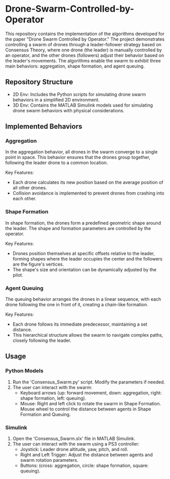 # Drone-Swarm-Controlled-by-Operator

This repository contains the implementation of the algorithms developed for the paper "Drone Swarm Controlled by Operator." The project demonstrates controlling a swarm of drones through a leader-follower strategy based on Consensus Theory, where one drone (the leader) is manually controlled by an operator, and the other drones (followers) adjust their behavior based on the leader's movements. The algorithms enable the swarm to exhibit three main behaviors: aggregation, shape formation, and agent queuing.

## Repository Structure
* 2D Env: Includes the Python scripts for simulating drone swarm behaviors in a simplified 2D environment.
* 3D Env: Contains the MATLAB Simulink models used for simulating drone swarm behaviors with physical considerations.

## Implemented Behaviors

### Aggregation
In the aggregation behavior, all drones in the swarm converge to a single point in space. This behavior ensures that the drones group together, following the leader drone to a common location.

Key Features:
* Each drone calculates its new position based on the average position of all other drones.
* Collision avoidance is implemented to prevent drones from crashing into each other.

### Shape Formation
In shape formation, the drones form a predefined geometric shape around the leader. The shape and formation parameters are controlled by the operator.

Key Features:
* Drones position themselves at specific offsets relative to the leader, forming shapes where the leader occupies the center and the followers are the figure's vertices.
* The shape's size and orientation can be dynamically adjusted by the pilot.

### Agent Queuing
The queuing behavior arranges the drones in a linear sequence, with each drone following the one in front of it, creating a chain-like formation.

Key Features:
* Each drone follows its immediate predecessor, maintaining a set distance.
* This hierarchical structure allows the swarm to navigate complex paths, closely following the leader.

## Usage
### Python Models
1. Run the 'Consensus_Swarm.py' script. Modify the parameters if needed.
2. The user can interact with the swarm:
    * Keyboard arrows (up: forward movement, down: aggregation, right: shape formation, left: queuing).
    * Mouse: Right and left click to rotate the swarm in Shape Formation. Mouse wheel to control the distance between agents in Shape Formation and Queuing.
### Simulink
1. Open the 'Consensus_Swarm.slx' file in MATLAB Simulink.
2. The user can interact with the swarm using a PS3 controller:
    * Joystick: Leader drone altitude, yaw, pitch, and roll.
    * Right and Left Trigger: Adjust the distance between agents and swarm rotation parameters.
    * Buttons: (cross: aggregation, circle: shape formation, square: queuing).
